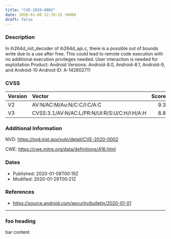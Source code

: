 ```yaml
---
title: "CVE-2020-0002"
date: 2020-01-08 12:19:15 +0000
draft: false
---
```


### Description
In ih264d_init_decoder of ih264d_api.c, there is a possible out of bounds write due to a use after free. This could lead to remote code execution with no additional execution privileges needed. User interaction is needed for exploitation Product: Android Versions: Android-8.0, Android-8.1, Android-9, and Android-10 Android ID: A-142602711

### CVSS
| Version | Vector           | Score  |
| ------------- |:-------------| -----:|
| V2      | AV:N/AC:M/Au:N/C:C/I:C/A:C | 9.3 |
| V3      | CVSS:3.1/AV:N/AC:L/PR:N/UI:R/S:U/C:H/I:H/A:H | 8.8 |

### Additional Information
NVD: https://nvd.nist.gov/vuln/detail/CVE-2020-0002

CWE: https://cwe.mitre.org/data/definitions/416.html

### Dates
- Published: 2020-01-08T00:19Z
- Modified: 2020-01-29T00:21Z

### References
- https://source.android.com/security/bulletin/2020-01-01

<!--- Add Aqua content below --->


















---
### foo heading
bar content
